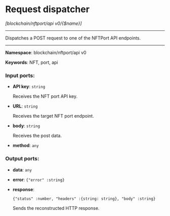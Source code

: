 # Request dispatcher

_[blockchain/nftport/api v0/{$name}]_

---

Dispatches a POST request to one of the NFTPort API endpoints.

---

__Namespace__: blockchain/nftport/api v0

__Keywords__: NFT, port, api

### Input ports:

* __API key__: ` string `

    Receives the NFT port API key.


* __URL__: ` string `

    Receives the target NFT port endpoint.
    


* __body__: ` string `

    Receives the post data.


* __method__: ` any `

### Output ports:

* __data__: ` any `


* __error__: ` {"error" :string} `


* __response__: 
    ```
    {"status" :number, "headers" :{string: string}, "body" :string}
    ```

    Sends the reconstructed HTTP response.


